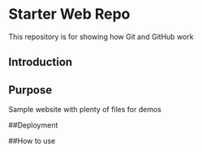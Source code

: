 # Starter Web Repo

This repository is for showing how Git and GitHub work

## Introduction


## Purpose

Sample website with plenty of files for demos

##Deployment


##How to use